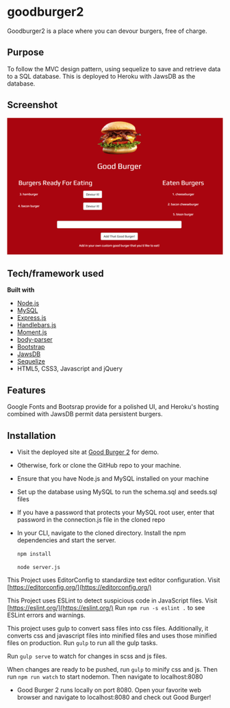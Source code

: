 # goodburger2

Goodburger2 is a place where you can devour burgers, free of charge.

## Purpose
To follow the MVC design pattern, using sequelize to save and retrieve data to a SQL database. This is deployed to Heroku with JawsDB as the database.
 
## Screenshot
![screenshot](./public/assets/images/screenshot.png)

## Tech/framework used
<b>Built with</b>
- [Node.js](https://nodejs.org/en/)
- [MySQL](https://www.npmjs.com/package/mysql)
- [Express.js](https://www.npmjs.com/package/express)
- [Handlebars.js](https://www.npmjs.com/package/express-handlebars)
- [Moment.js](https://momentjs.com/)
- [body-parser](https://www.npmjs.com/package/body-parser)
- [Bootstrap](https://getbootstrap.com/docs/3.3/)
- [JawsDB](https://elements.heroku.com/addons/jawsdb)
- [Sequelize](https://www.npmjs.com/package/sequelize)
- HTML5, CSS3, Javascript and jQuery

## Features
Google Fonts and Bootsrap provide for a polished UI, and Heroku's hosting combined with JawsDB permit data persistent burgers.

## Installation
- Visit the deployed site at [Good Burger 2](https://damp-tor-93239.herokuapp.com/) for demo.
- Otherwise, fork or clone the GitHub repo to your machine.
- Ensure that you have Node.js and MySQL installed on your machine
- Set up the database using MySQL to run the schema.sql and seeds.sql files
- If you have a password that protects your MySQL root user, enter that password in the connection.js file in the cloned repo
- In your CLI, navigate to the cloned directory. Install the npm dependencies and start the server.

  `npm install`

  `node server.js`

This Project uses EditorConfig to standardize text editor configuration.
Visit [https://editorconfig.org/](https://editorconfig.org/)

This Project uses ESLint to detect suspicious code in JavaScript files.
Visit [https://eslint.org/](https://eslint.org/)
Run `npm run -s eslint .` to see ESLint errors and warnings.

This project uses gulp to convert sass files into css files. Additionally, it converts css and javascript files into minified files and uses those minified files on production. Run `gulp` to run all the gulp tasks.

Run `gulp serve` to watch for changes in scss and js files.

When changes are ready to be pushed, run `gulp` to minify css and js. Then run `npm run watch` to start nodemon. Then navigate to localhost:8080

- Good Burger 2 runs locally on port 8080. Open your favorite web browser and navigate to localhost:8080 and check out Good Burger!
